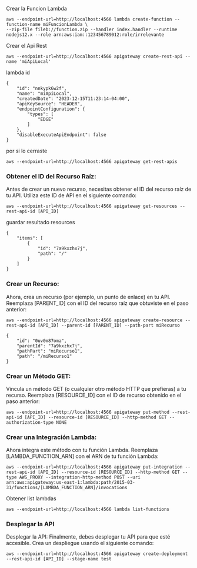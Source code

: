 
Crear la Funcion Lambda 
```
aws --endpoint-url=http://localhost:4566 lambda create-function --function-name miFuncionLambda \
--zip-file fileb://function.zip --handler index.handler --runtime nodejs12.x --role arn:aws:iam::123456789012:role/irrelevante
```

Crear el Api Rest 

```
aws --endpoint-url=http://localhost:4566 apigateway create-rest-api --name 'miApiLocal'
```
lambda id 
```
{
    "id": "nnkypk6w2f",
    "name": "miApiLocal",
    "createdDate": "2023-12-15T11:23:14-04:00",
    "apiKeySource": "HEADER",
    "endpointConfiguration": {
        "types": [
            "EDGE"
        ]
    },
    "disableExecuteApiEndpoint": false
}
```


por si lo cerraste 

```
aws --endpoint-url=http://localhost:4566 apigateway get-rest-apis
```

### Obtener el ID del Recurso Raíz:
Antes de crear un nuevo recurso, necesitas obtener el ID del recurso raíz de tu API. Utiliza este ID de API en el siguiente comando:

```
aws --endpoint-url=http://localhost:4566 apigateway get-resources --rest-api-id [API_ID]
```

guardar resultado 
resources 
```
{
    "items": [
        {
            "id": "7a9kxzhx7j",
            "path": "/"
        }
    ]
}
```

### Crear un Recurso:
Ahora, crea un recurso (por ejemplo, un punto de enlace) en tu API. Reemplaza [PARENT_ID] con el ID del recurso raíz que obtuviste en el paso anterior:
```
aws --endpoint-url=http://localhost:4566 apigateway create-resource --rest-api-id [API_ID] --parent-id [PARENT_ID] --path-part miRecurso
```
```
{
    "id": "0uv0m87oma",
    "parentId": "7a9kxzhx7j",
    "pathPart": "miRecurso1",
    "path": "/miRecurso1"
}
```

### Crear un Método GET:
Vincula un método GET (o cualquier otro método HTTP que prefieras) a tu recurso. Reemplaza [RESOURCE_ID] con el ID de recurso obtenido en el paso anterior:

```
aws --endpoint-url=http://localhost:4566 apigateway put-method --rest-api-id [API_ID] --resource-id [RESOURCE_ID] --http-method GET --authorization-type NONE
```

### Crear una Integración Lambda:
Ahora integra este método con tu función Lambda. Reemplaza [LAMBDA_FUNCTION_ARN] con el ARN de tu función Lambda:

```
aws --endpoint-url=http://localhost:4566 apigateway put-integration --rest-api-id [API_ID] --resource-id [RESOURCE_ID] --http-method GET --type AWS_PROXY --integration-http-method POST --uri arn:aws:apigateway:us-east-1:lambda:path/2015-03-31/functions/[LAMBDA_FUNCTION_ARN]/invocations
```


Obtener list lambdas 
```
aws --endpoint-url=http://localhost:4566 lambda list-functions
```


### Desplegar la API
Desplegar la API:
Finalmente, debes desplegar tu API para que esté accesible. Crea un despliegue usando el siguiente comando:

```
aws --endpoint-url=http://localhost:4566 apigateway create-deployment --rest-api-id [API_ID] --stage-name test

```